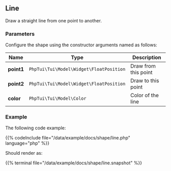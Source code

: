 ## Line

Draw a straight line from one point to another.
### Parameters

Configure the shape using the constructor arguments named as follows:

| Name | Type | Description |
| --- | --- | --- |
| **point1** | `PhpTui\Tui\Model\Widget\FloatPosition` | Draw from this point |
| **point2** | `PhpTui\Tui\Model\Widget\FloatPosition` | Draw to this point |
| **color** | `PhpTui\Tui\Model\Color` | Color of the line |
### Example
The following code example:

{{% codeInclude file="/data/example/docs/shape/line.php" language="php" %}}

Should render as:

{{% terminal file="/data/example/docs/shape/line.snapshot" %}}